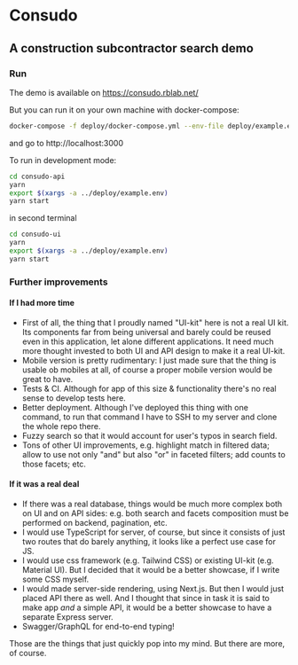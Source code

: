 # Consudo

## A construction subcontractor search demo

### Run

The demo is available on https://consudo.rblab.net/

But you can run it on your own machine with docker-compose:

```sh
docker-compose -f deploy/docker-compose.yml --env-file deploy/example.env up -d
```

and go to http://localhost:3000

To run in development mode:

```sh
cd consudo-api
yarn
export $(xargs -a ../deploy/example.env)
yarn start
```

in second terminal

```sh
cd consudo-ui
yarn
export $(xargs -a ../deploy/example.env)
yarn start
```

### Further improvements

#### If I had more time

-   First of all, the thing that I proudly named "UI-kit" here is not a real UI kit. Its components
    far from being universal and barely could be reused even in this application, let alone different
    applications. It need much more thought invested to both UI and API design to make it a real
    UI-kit.
-   Mobile version is pretty rudimentary: I just made sure that the thing is usable ob mobiles at all,
    of course a proper mobile version would be great to have.
-   Tests & CI. Although for app of this size & functionality there's no real sense to develop tests
    here.
-   Better deployment. Although I've deployed this thing with one command, to run that command I have
    to SSH to my server and clone the whole repo there.
-   Fuzzy search so that it would account for user's typos in search field.
-   Tons of other UI improvements, e.g. highlight match in filtered data; allow to use not only "and"
    but also "or" in faceted filters; add counts to those facets; etc.

#### If it was a real deal

-   If there was a real database, things would be much more complex both on UI and on API sides: e.g.
    both search and facets composition must be performed on backend, pagination, etc.
-   I would use TypeScript for server, of course, but since it consists of just two routes that do
    barely anything, it looks like a perfect use case for JS.
-   I would use css framework (e.g. Tailwind CSS) or existing UI-kit (e.g. Material UI). But I decided
    that it would be a better showcase, if I write some CSS myself.
-   I would made server-side rendering, using Next.js. But then I would just placed API there as well.
    And I thought that since in task it is said to make app _and_ a simple API, it would be a better
    showcase to have a separate Express server.
-   Swagger/GraphQL for end-to-end typing!

Those are the things that just quickly pop into my mind. But there are more, of course.
